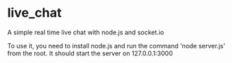 # live_chat
A simple real time live chat with node.js and socket.io


To use it, you need to install node.js and run the command 'node server.js' from the root. It should start the server on 127.0.0.1:3000
